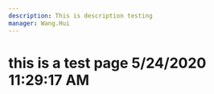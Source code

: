 ```yaml
---
description: This is description testing
manager: Wang.Hui
---
```

# this is a test page 5/24/2020 11:29:17 AM